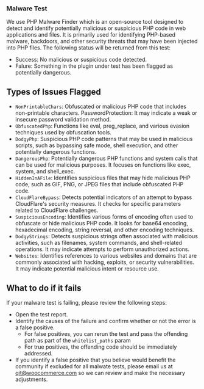 ### Malware Test

We use PHP Malware Finder which is an open-source tool designed to detect and identify potentially malicious or suspicious PHP code in web applications and files. It is primarily used for identifying PHP-based malware, backdoors, and other security threats that may have been injected into PHP files. The following status will be returned from this test:

- Success: No malicious or suspicious code detected.
- Falure: Something in the plugin under test has been flagged as potentially dangerous.

## Types of Issues Flagged
- `NonPrintableChars`: Obfuscated or malicious PHP code that includes non-printable characters.
PasswordProtection: It may indicate a weak or insecure password validation method.
- `ObfuscatedPhp`: Functions like eval, preg_replace, and various evasion techniques used by obfuscation tools.
- `DodgyPhp`: Suspicious PHP code patterns that may be used in malicious scripts, such as bypassing safe mode, shell execution, and other potentially dangerous functions.
- `DangerousPhp`: Potentially dangerous PHP functions and system calls that can be used for malicious purposes. It focuses on functions like exec, system, and shell_exec.
- `HiddenInAFile`: Identifies suspicious files that may hide malicious PHP code, such as GIF, PNG, or JPEG files that include obfuscated PHP code.
- `CloudFlareBypass`: Detects potential indicators of an attempt to bypass CloudFlare's security measures. It checks for specific parameters related to CloudFlare challenges.
- `SuspiciousEncoding`: Identifies various forms of encoding often used to obfuscate or hide malicious PHP code. It looks for base64 encoding, hexadecimal encoding, string reversal, and other encoding techniques.
- `DodgyStrings`: Detects suspicious strings often associated with malicious activities, such as filenames, system commands, and shell-related operations. It may indicate attempts to perform unauthorized actions.
- `Websites`: Identifies references to various websites and domains that are commonly associated with hacking, exploits, or security vulnerabilities. It may indicate potential malicious intent or resource use.

## What to do if it fails

If your malware test is failing, please review the following steps:
- Open the test report.
- Identify the causes of the failure and confirm whether or not the error is a false positive.
  - For false positives, you can rerun the test and pass the offending path as part of the `whitelist_paths` param
  - For true positives, the offending code should be immediately addressed.
- If you identify a false positive that you believe would benefit the community if excluded for all malwate tests, please email us at qit@woocommerce.com so we can review and make the necessary adjustments.